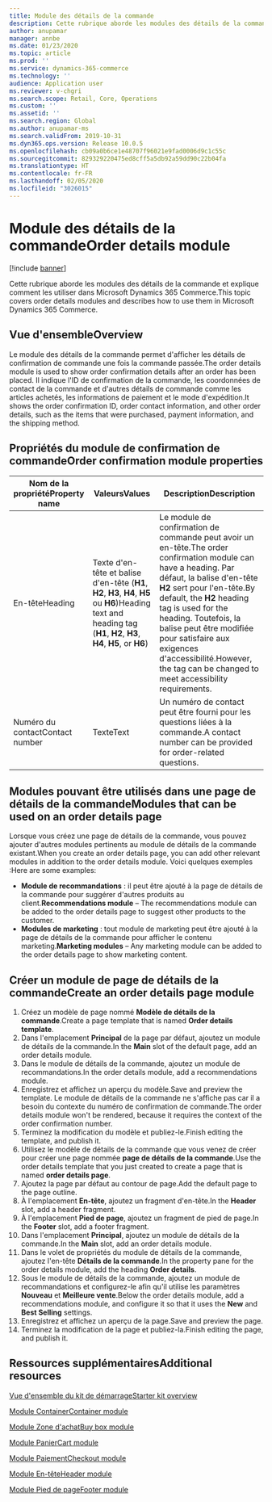 ```yaml
---
title: Module des détails de la commande
description: Cette rubrique aborde les modules des détails de la commande et explique comment les utiliser dans Microsoft Dynamics 365 Commerce.
author: anupamar
manager: annbe
ms.date: 01/23/2020
ms.topic: article
ms.prod: ''
ms.service: dynamics-365-commerce
ms.technology: ''
audience: Application user
ms.reviewer: v-chgri
ms.search.scope: Retail, Core, Operations
ms.custom: ''
ms.assetid: ''
ms.search.region: Global
ms.author: anupamar-ms
ms.search.validFrom: 2019-10-31
ms.dyn365.ops.version: Release 10.0.5
ms.openlocfilehash: cb09a0b6ce1e48707f96021e9fad0006d9c1c55c
ms.sourcegitcommit: 829329220475ed8cff5a5db92a59dd90c22b04fa
ms.translationtype: HT
ms.contentlocale: fr-FR
ms.lasthandoff: 02/05/2020
ms.locfileid: "3026015"
---
```

# <a name="order-details-module"></a><span data-ttu-id="6f516-103">Module des détails de la commande</span><span class="sxs-lookup"><span data-stu-id="6f516-103">Order details module</span></span>


[!include [banner](includes/banner.md)]

<span data-ttu-id="6f516-104">Cette rubrique aborde les modules des détails de la commande et explique comment les utiliser dans Microsoft Dynamics 365 Commerce.</span><span class="sxs-lookup"><span data-stu-id="6f516-104">This topic covers order details modules and describes how to use them in Microsoft Dynamics 365 Commerce.</span></span>

## <a name="overview"></a><span data-ttu-id="6f516-105">Vue d'ensemble</span><span class="sxs-lookup"><span data-stu-id="6f516-105">Overview</span></span>

<span data-ttu-id="6f516-106">Le module des détails de la commande permet d'afficher les détails de confirmation de commande une fois la commande passée.</span><span class="sxs-lookup"><span data-stu-id="6f516-106">The order details module is used to show order confirmation details after an order has been placed.</span></span> <span data-ttu-id="6f516-107">Il indique l'ID de confirmation de la commande, les coordonnées de contact de la commande et d'autres détails de commande comme les articles achetés, les informations de paiement et le mode d'expédition.</span><span class="sxs-lookup"><span data-stu-id="6f516-107">It shows the order confirmation ID, order contact information, and other order details, such as the items that were purchased, payment information, and the shipping method.</span></span>

## <a name="order-confirmation-module-properties"></a><span data-ttu-id="6f516-108">Propriétés du module de confirmation de commande</span><span class="sxs-lookup"><span data-stu-id="6f516-108">Order confirmation module properties</span></span>

| <span data-ttu-id="6f516-109">Nom de la propriété</span><span class="sxs-lookup"><span data-stu-id="6f516-109">Property name</span></span>  | <span data-ttu-id="6f516-110">Valeurs</span><span class="sxs-lookup"><span data-stu-id="6f516-110">Values</span></span> | <span data-ttu-id="6f516-111">Description</span><span class="sxs-lookup"><span data-stu-id="6f516-111">Description</span></span> |
|----------------|--------|-------------|
| <span data-ttu-id="6f516-112">En-tête</span><span class="sxs-lookup"><span data-stu-id="6f516-112">Heading</span></span>        | <span data-ttu-id="6f516-113">Texte d'en-tête et balise d'en-tête (**H1**, **H2**, **H3**, **H4**, **H5** ou **H6**)</span><span class="sxs-lookup"><span data-stu-id="6f516-113">Heading text and heading tag (**H1**, **H2**, **H3**, **H4**, **H5**, or **H6**)</span></span> | <span data-ttu-id="6f516-114">Le module de confirmation de commande peut avoir un en-tête.</span><span class="sxs-lookup"><span data-stu-id="6f516-114">The order confirmation module can have a heading.</span></span> <span data-ttu-id="6f516-115">Par défaut, la balise d'en-tête **H2** sert pour l'en-tête.</span><span class="sxs-lookup"><span data-stu-id="6f516-115">By default, the **H2** heading tag is used for the heading.</span></span> <span data-ttu-id="6f516-116">Toutefois, la balise peut être modifiée pour satisfaire aux exigences d'accessibilité.</span><span class="sxs-lookup"><span data-stu-id="6f516-116">However, the tag can be changed to meet accessibility requirements.</span></span> |
| <span data-ttu-id="6f516-117">Numéro du contact</span><span class="sxs-lookup"><span data-stu-id="6f516-117">Contact number</span></span> | <span data-ttu-id="6f516-118">Texte</span><span class="sxs-lookup"><span data-stu-id="6f516-118">Text</span></span> | <span data-ttu-id="6f516-119">Un numéro de contact peut être fourni pour les questions liées à la commande.</span><span class="sxs-lookup"><span data-stu-id="6f516-119">A contact number can be provided for order-related questions.</span></span> |

## <a name="modules-that-can-be-used-on-an-order-details-page"></a><span data-ttu-id="6f516-120">Modules pouvant être utilisés dans une page de détails de la commande</span><span class="sxs-lookup"><span data-stu-id="6f516-120">Modules that can be used on an order details page</span></span>

<span data-ttu-id="6f516-121">Lorsque vous créez une page de détails de la commande, vous pouvez ajouter d'autres modules pertinents au module de détails de la commande existant.</span><span class="sxs-lookup"><span data-stu-id="6f516-121">When you create an order details page, you can add other relevant modules in addition to the order details module.</span></span> <span data-ttu-id="6f516-122">Voici quelques exemples :</span><span class="sxs-lookup"><span data-stu-id="6f516-122">Here are some examples:</span></span>

- <span data-ttu-id="6f516-123">**Module de recommandations** : il peut être ajouté à la page de détails de la commande pour suggérer d'autres produits au client.</span><span class="sxs-lookup"><span data-stu-id="6f516-123">**Recommendations module** – The recommendations module can be added to the order details page to suggest other products to the customer.</span></span>
- <span data-ttu-id="6f516-124">**Modules de marketing** : tout module de marketing peut être ajouté à la page de détails de la commande pour afficher le contenu marketing.</span><span class="sxs-lookup"><span data-stu-id="6f516-124">**Marketing modules** – Any marketing module can be added to the order details page to show marketing content.</span></span>

## <a name="create-an-order-details-page-module"></a><span data-ttu-id="6f516-125">Créer un module de page de détails de la commande</span><span class="sxs-lookup"><span data-stu-id="6f516-125">Create an order details page module</span></span>

1. <span data-ttu-id="6f516-126">Créez un modèle de page nommé **Modèle de détails de la commande**.</span><span class="sxs-lookup"><span data-stu-id="6f516-126">Create a page template that is named **Order details template**.</span></span>
1. <span data-ttu-id="6f516-127">Dans l'emplacement **Principal** de la page par défaut, ajoutez un module de détails de la commande.</span><span class="sxs-lookup"><span data-stu-id="6f516-127">In the **Main** slot of the default page, add an order details module.</span></span>
1. <span data-ttu-id="6f516-128">Dans le module de détails de la commande, ajoutez un module de recommandations.</span><span class="sxs-lookup"><span data-stu-id="6f516-128">In the order details module, add a recommendations module.</span></span>
1. <span data-ttu-id="6f516-129">Enregistrez et affichez un aperçu du modèle.</span><span class="sxs-lookup"><span data-stu-id="6f516-129">Save and preview the template.</span></span> <span data-ttu-id="6f516-130">Le module de détails de la commande ne s'affiche pas car il a besoin du contexte du numéro de confirmation de commande.</span><span class="sxs-lookup"><span data-stu-id="6f516-130">The order details module won't be rendered, because it requires the context of the order confirmation number.</span></span>
1. <span data-ttu-id="6f516-131">Terminez la modification du modèle et publiez-le.</span><span class="sxs-lookup"><span data-stu-id="6f516-131">Finish editing the template, and publish it.</span></span>
1. <span data-ttu-id="6f516-132">Utilisez le modèle de détails de la commande que vous venez de créer pour créer une page nommée **page de détails de la commande**.</span><span class="sxs-lookup"><span data-stu-id="6f516-132">Use the order details template that you just created to create a page that is named **order details page**.</span></span>
1. <span data-ttu-id="6f516-133">Ajoutez la page par défaut au contour de page.</span><span class="sxs-lookup"><span data-stu-id="6f516-133">Add the default page to the page outline.</span></span>
1. <span data-ttu-id="6f516-134">À l'emplacement **En-tête**, ajoutez un fragment d'en-tête.</span><span class="sxs-lookup"><span data-stu-id="6f516-134">In the **Header** slot, add a header fragment.</span></span>
1. <span data-ttu-id="6f516-135">À l'emplacement **Pied de page**, ajoutez un fragment de pied de page.</span><span class="sxs-lookup"><span data-stu-id="6f516-135">In the **Footer** slot, add a footer fragment.</span></span>
1. <span data-ttu-id="6f516-136">Dans l'emplacement **Principal**, ajoutez un module de détails de la commande.</span><span class="sxs-lookup"><span data-stu-id="6f516-136">In the **Main** slot, add an order details module.</span></span>
1. <span data-ttu-id="6f516-137">Dans le volet de propriétés du module de détails de la commande, ajoutez l'en-tête **Détails de la commande**.</span><span class="sxs-lookup"><span data-stu-id="6f516-137">In the property pane for the order details module, add the heading **Order details**.</span></span>
1. <span data-ttu-id="6f516-138">Sous le module de détails de la commande, ajoutez un module de recommandations et configurez-le afin qu'il utilise les paramètres **Nouveau** et **Meilleure vente**.</span><span class="sxs-lookup"><span data-stu-id="6f516-138">Below the order details module, add a recommendations module, and configure it so that it uses the **New** and **Best Selling** settings.</span></span>
1. <span data-ttu-id="6f516-139">Enregistrez et affichez un aperçu de la page.</span><span class="sxs-lookup"><span data-stu-id="6f516-139">Save and preview the page.</span></span>
1. <span data-ttu-id="6f516-140">Terminez la modification de la page et publiez-la.</span><span class="sxs-lookup"><span data-stu-id="6f516-140">Finish editing the page, and publish it.</span></span>

## <a name="additional-resources"></a><span data-ttu-id="6f516-141">Ressources supplémentaires</span><span class="sxs-lookup"><span data-stu-id="6f516-141">Additional resources</span></span>

[<span data-ttu-id="6f516-142">Vue d'ensemble du kit de démarrage</span><span class="sxs-lookup"><span data-stu-id="6f516-142">Starter kit overview</span></span>](starter-kit-overview.md)

[<span data-ttu-id="6f516-143">Module Container</span><span class="sxs-lookup"><span data-stu-id="6f516-143">Container module</span></span>](add-container-module.md)

[<span data-ttu-id="6f516-144">Module Zone d'achat</span><span class="sxs-lookup"><span data-stu-id="6f516-144">Buy box module</span></span>](add-buy-box.md)

[<span data-ttu-id="6f516-145">Module Panier</span><span class="sxs-lookup"><span data-stu-id="6f516-145">Cart module</span></span>](add-cart-module.md)

[<span data-ttu-id="6f516-146">Module Paiement</span><span class="sxs-lookup"><span data-stu-id="6f516-146">Checkout module</span></span>](add-checkout-module.md)

[<span data-ttu-id="6f516-147">Module En-tête</span><span class="sxs-lookup"><span data-stu-id="6f516-147">Header module</span></span>](author-header-module.md)

[<span data-ttu-id="6f516-148">Module Pied de page</span><span class="sxs-lookup"><span data-stu-id="6f516-148">Footer module</span></span>](author-footer-module.md)
